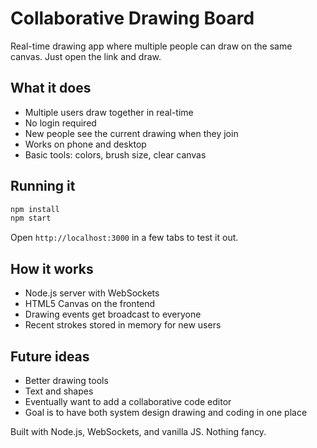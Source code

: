 # Collaborative Drawing Board

Real-time drawing app where multiple people can draw on the same canvas. Just open the link and draw.

## What it does

- Multiple users draw together in real-time
- No login required
- New people see the current drawing when they join
- Works on phone and desktop
- Basic tools: colors, brush size, clear canvas

## Running it

```bash
npm install
npm start
```

Open `http://localhost:3000` in a few tabs to test it out.

## How it works

- Node.js server with WebSockets
- HTML5 Canvas on the frontend  
- Drawing events get broadcast to everyone
- Recent strokes stored in memory for new users

## Future ideas

- Better drawing tools
- Text and shapes
- Eventually want to add a collaborative code editor
- Goal is to have both system design drawing and coding in one place

Built with Node.js, WebSockets, and vanilla JS. Nothing fancy.